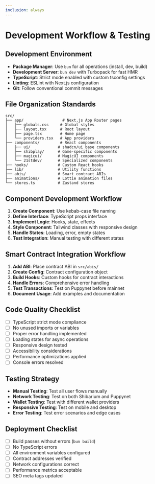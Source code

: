 ```yaml
---
inclusion: always
---
```


# Development Workflow & Testing

## Development Environment
- **Package Manager**: Use `bun` for all operations (install, dev, build)
- **Development Server**: `bun dev` with Turbopack for fast HMR
- **TypeScript**: Strict mode enabled with custom tsconfig settings
- **Linting**: ESLint with Next.js configuration
- **Git**: Follow conventional commit messages

## File Organization Standards
```
src/
├── app/                 # Next.js App Router pages
│   ├── globals.css     # Global styles
│   ├── layout.tsx      # Root layout
│   ├── page.tsx        # Home page
│   └── providers.tsx   # App providers
├── components/         # React components
│   ├── ui/            # shadcn/ui base components
│   ├── shibplay/      # Game-specific components
│   ├── magicui/       # MagicUI components
│   └── 21stdev/       # Specialized components
├── hooks/             # Custom React hooks
├── lib/               # Utility functions
├── abis/              # Smart contract ABIs
├── animations/        # Lottie animation files
└── stores.ts          # Zustand stores
```

## Component Development Workflow
1. **Create Component**: Use kebab-case file naming
2. **Define Interface**: TypeScript props interface
3. **Implement Logic**: Hooks, state, effects
4. **Style Component**: Tailwind classes with responsive design
5. **Handle States**: Loading, error, empty states
6. **Test Integration**: Manual testing with different states

## Smart Contract Integration Workflow
1. **Add ABI**: Place contract ABI in `src/abis/`
2. **Create Config**: Contract configuration object
3. **Build Hooks**: Custom hooks for contract interactions
4. **Handle Errors**: Comprehensive error handling
5. **Test Transactions**: Test on Puppynet before mainnet
6. **Document Usage**: Add examples and documentation

## Code Quality Checklist
- [ ] TypeScript strict mode compliance
- [ ] No unused imports or variables
- [ ] Proper error handling implemented
- [ ] Loading states for async operations
- [ ] Responsive design tested
- [ ] Accessibility considerations
- [ ] Performance optimizations applied
- [ ] Console errors resolved

## Testing Strategy
- **Manual Testing**: Test all user flows manually
- **Network Testing**: Test on both Shibarium and Puppynet
- **Wallet Testing**: Test with different wallet providers
- **Responsive Testing**: Test on mobile and desktop
- **Error Testing**: Test error scenarios and edge cases

## Deployment Checklist
- [ ] Build passes without errors (`bun build`)
- [ ] No TypeScript errors
- [ ] All environment variables configured
- [ ] Contract addresses verified
- [ ] Network configurations correct
- [ ] Performance metrics acceptable
- [ ] SEO meta tags updated